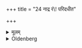 +++
title = "24 नाद्र रं\\! परिदधीत"

+++

<details><summary>मूलम्</summary>

नाद्र रं\! परिदधीत २४
</details>

<details><summary>Oldenberg</summary>

24. (A Snātaka) should not put on a wet garment.
</details>
